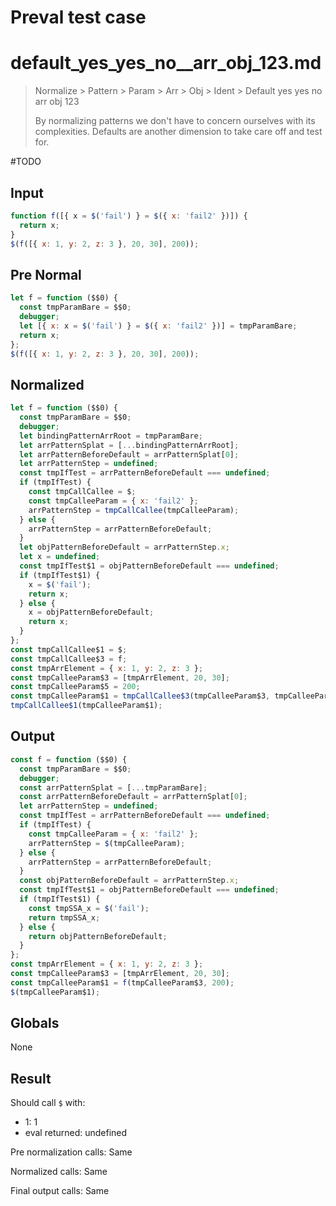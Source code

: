 # Preval test case

# default_yes_yes_no__arr_obj_123.md

> Normalize > Pattern > Param > Arr > Obj > Ident > Default yes yes no  arr obj 123
>
> By normalizing patterns we don't have to concern ourselves with its complexities. Defaults are another dimension to take care off and test for.

#TODO

## Input

`````js filename=intro
function f([{ x = $('fail') } = $({ x: 'fail2' })]) {
  return x;
}
$(f([{ x: 1, y: 2, z: 3 }, 20, 30], 200));
`````

## Pre Normal

`````js filename=intro
let f = function ($$0) {
  const tmpParamBare = $$0;
  debugger;
  let [{ x: x = $('fail') } = $({ x: 'fail2' })] = tmpParamBare;
  return x;
};
$(f([{ x: 1, y: 2, z: 3 }, 20, 30], 200));
`````

## Normalized

`````js filename=intro
let f = function ($$0) {
  const tmpParamBare = $$0;
  debugger;
  let bindingPatternArrRoot = tmpParamBare;
  let arrPatternSplat = [...bindingPatternArrRoot];
  let arrPatternBeforeDefault = arrPatternSplat[0];
  let arrPatternStep = undefined;
  const tmpIfTest = arrPatternBeforeDefault === undefined;
  if (tmpIfTest) {
    const tmpCallCallee = $;
    const tmpCalleeParam = { x: 'fail2' };
    arrPatternStep = tmpCallCallee(tmpCalleeParam);
  } else {
    arrPatternStep = arrPatternBeforeDefault;
  }
  let objPatternBeforeDefault = arrPatternStep.x;
  let x = undefined;
  const tmpIfTest$1 = objPatternBeforeDefault === undefined;
  if (tmpIfTest$1) {
    x = $('fail');
    return x;
  } else {
    x = objPatternBeforeDefault;
    return x;
  }
};
const tmpCallCallee$1 = $;
const tmpCallCallee$3 = f;
const tmpArrElement = { x: 1, y: 2, z: 3 };
const tmpCalleeParam$3 = [tmpArrElement, 20, 30];
const tmpCalleeParam$5 = 200;
const tmpCalleeParam$1 = tmpCallCallee$3(tmpCalleeParam$3, tmpCalleeParam$5);
tmpCallCallee$1(tmpCalleeParam$1);
`````

## Output

`````js filename=intro
const f = function ($$0) {
  const tmpParamBare = $$0;
  debugger;
  const arrPatternSplat = [...tmpParamBare];
  const arrPatternBeforeDefault = arrPatternSplat[0];
  let arrPatternStep = undefined;
  const tmpIfTest = arrPatternBeforeDefault === undefined;
  if (tmpIfTest) {
    const tmpCalleeParam = { x: 'fail2' };
    arrPatternStep = $(tmpCalleeParam);
  } else {
    arrPatternStep = arrPatternBeforeDefault;
  }
  const objPatternBeforeDefault = arrPatternStep.x;
  const tmpIfTest$1 = objPatternBeforeDefault === undefined;
  if (tmpIfTest$1) {
    const tmpSSA_x = $('fail');
    return tmpSSA_x;
  } else {
    return objPatternBeforeDefault;
  }
};
const tmpArrElement = { x: 1, y: 2, z: 3 };
const tmpCalleeParam$3 = [tmpArrElement, 20, 30];
const tmpCalleeParam$1 = f(tmpCalleeParam$3, 200);
$(tmpCalleeParam$1);
`````

## Globals

None

## Result

Should call `$` with:
 - 1: 1
 - eval returned: undefined

Pre normalization calls: Same

Normalized calls: Same

Final output calls: Same
